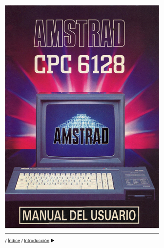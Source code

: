 ![](png/portada.jpg)

***

 /  [Índice](0.03.-Contenido.md)  /   [Introducción](0.01.-Introducción.md) &#9654;

